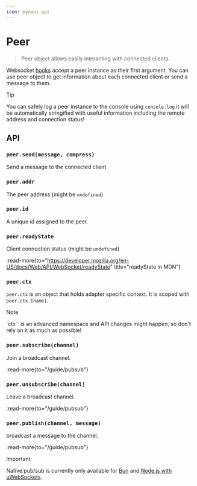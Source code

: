 ```yaml
---
icon: mynaui:api
---
```


# Peer

> Peer object allows easily interacting with connected clients.

Websocket [hooks](/guide/hooks) accept a peer instance as their first argument. You can use peer object to get information about each connected client or send a message to them.

> [!TIP]
> You can safely log a peer instance to the console using `console.log` it will be automatically stringified with useful information including the remote address and connection status!

## API

### `peer.send(message, compress)`

Send a message to the connected client

### `peer.addr`

The peer address (might be `undefined`)

### `peer.id`

A unique id assigned to the peer.

### `peer.readyState`

Client connection status (might be `undefined`)

:read-more{to="https://developer.mozilla.org/en-US/docs/Web/API/WebSocket/readyState" title="readyState in MDN"}

### `peer.ctx`

`peer.ctx` is an object that holds adapter specific context. It is scoped with `peer.ctx.[name]`.

> [!NOTE]
> `ctx`` is an advanced namespace and API changes might happen, so don't rely on it as much as possible!

### `peer.subscribe(channel)`

Join a broadcast channel.

:read-more{to="/guide/pubsub"}

### `peer.unsubscribe(channel)`

Leave a broadcast channel.

:read-more{to="/guide/pubsub"}

### `peer.publish(channel, message)`

broadcast a message to the channel.

:read-more{to="/guide/pubsub"}

> [!IMPORTANT]
> Native pub/sub is currently only available for [Bun](/adapters/bun) and [Node.js with uWebSockets](http://localhost:4000/adapters/node#uwebsockets).
